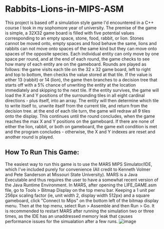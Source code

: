 # Rabbits-Lions-in-MIPS-ASM
This project is based off a simulation style game I'd encountered in a C++ course I took in my sophomore year of university. The premise of the game is simple, a 32X32 game board is filled with five potential values corresponding to an empty space, stone, food, rabbit, or lion. Stones cannot be moved onto, empty spaces and food behave the same, lions and rabbits can not move onto spaces of the same kind but they can move onto spaces of the opposite species. Each individual entity can only move by one space per round, and at the end of each round, the game checks to see how many of each entity are on the gameboard. Rounds are played as follows: the game visits each tile on the 32 x 32 game board, left to right and top to bottom, then checks the value stored at that tile. If the value is either 13 (rabbit) or 14 (lion), the game then branches to a decision tree that starts off with a 5% chance of unwriting the entity at the location immediately and skipping to the next tile. If the entity survives, the game will load the X and Y positions of the surrounding tiles in all eight cardinal directions - plus itself, into an array. The entity will then determine which tile to write itself to, unwrite itself from the current tile, and return from the decision tree. at the end of each tile turn, the game will redraw all 9 tiles onto the display. This continues until the round concludes, when the game reaches the max X and Y positions on the gameboard. If there are none of either the lion, rabbit, or both on gameboard, the game exit condition is met and the program concludes - otherwise, the X and Y indexes are reset and another round is played.

## How To Run This Game:
The easiest way to run this game is to use the MARS MIPS Simulator/IDE, which I've included purely for convenience (All credit to Kenneth Volmer and Pete Sanderson at Missouri State University). MARS is a Java Executable and thus requires the user to have a somewhat recent version of the Java Runtime Environment. In MARS, after opening the LIFE_GAME.asm file, go to Tools > Bitmap Display on the top menu bar. Keeping a 1 unit per 256px scaling factor (ie, unit width 2, display width 512px) and a square gameboard, click "Connect to Mips" on the bottom left of the bitmap display menu. Then at the top menu, select Run > Assemble and then Run > Go. It is recommended to restart MARS after running the simulation two or three times, as the IDE has an unaddressed memory leak that causes performance issues for the simualation after a few runs.
![image](https://user-images.githubusercontent.com/98863078/204690568-4182beb1-de10-4c40-b071-0d1827744527.png)
